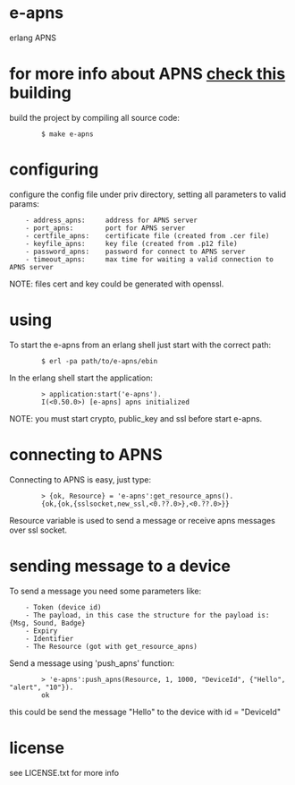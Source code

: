 e-apns
======

erlang APNS 

for more info about APNS [check this](http://developer.apple.com/library/mac/#documentation/NetworkingInternet/Conceptual/RemoteNotificationsPG/CommunicatingWIthAPS/CommunicatingWIthAPS.html#//apple_ref/doc/uid/TP40008194-CH101-SW1)
building
======

build the project by compiling all source code:


			$ make e-apns
			
configuring
======

configure the config file under priv directory, setting all parameters to valid params:

		- address_apns:		address for APNS server
		- port_apns:		port for APNS server
		- certfile_apns:	certificate file (created from .cer file)
		- keyfile_apns:		key file (created from .p12 file)
		- password_apns:	password for connect to APNS server 
		- timeout_apns:		max time for waiting a valid connection to APNS server

NOTE: files cert and key could be generated with openssl.


using
======

To start the e-apns from an erlang shell just start with the correct path:

			$ erl -pa path/to/e-apns/ebin
			
In the erlang shell start the application:

			> application:start('e-apns').
			I(<0.50.0>) [e-apns] apns initialized
			
NOTE: you must start crypto, public_key and ssl before start e-apns.


connecting to APNS
======

Connecting to APNS is easy, just type:

			> {ok, Resource} = 'e-apns':get_resource_apns().
			{ok,{ok,{sslsocket,new_ssl,<0.??.0>},<0.??.0>}}
			
Resource variable is used to send a message or receive apns messages over ssl socket.

sending message to a device
======

To send a message you need some parameters like:

		- Token (device id)
		- The payload, in this case the structure for the payload is: {Msg, Sound, Badge}
		- Expiry
		- Identifier
		- The Resource (got with get_resource_apns)

Send a message using 'push_apns' function:

			> 'e-apns':push_apns(Resource, 1, 1000, "DeviceId", {"Hello", "alert", "10"}).
			ok
			
this could be send the message "Hello" to the device with id = "DeviceId"

license
======

see LICENSE.txt for more info
